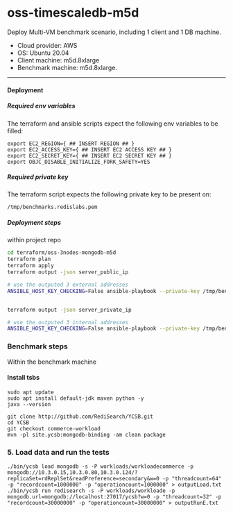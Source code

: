 # oss-timescaledb-m5d

Deploy Multi-VM benchmark scenario, including 1 client and 1 DB machine.
- Cloud provider: AWS
- OS: Ubuntu 20.04
- Client machine: m5d.8xlarge
- Benchmark machine: m5d.8xlarge. 

-------

#### Deployment

##### Required env variables

The terraform and ansible scripts expect the following env variables to be filled:
```
export EC2_REGION={ ## INSERT REGION ## }
export EC2_ACCESS_KEY={ ## INSERT EC2 ACCESS KEY ## }
export EC2_SECRET_KEY={ ## INSERT EC2 SECRET KEY ## }
export OBJC_DISABLE_INITIALIZE_FORK_SAFETY=YES
```

##### Required private key

The terraform script expects the following private key to be present on:
```
/tmp/benchmarks.redislabs.pem
```

##### Deployment steps
within project repo

```bash
cd terraform/oss-3nodes-mongodb-m5d
terraform plan
terraform apply
terraform output -json server_public_ip

# use the outputed 3 external addresses
ANSIBLE_HOST_KEY_CHECKING=False ansible-playbook --private-key /tmp/benchmarks.redislabs.pem -u ubuntu -i 18.222.166.132,18.117.158.156,3.17.183.206, ./../deps/automata/ansible/mongodb.yml  -K


terraform output -json server_private_ip

# use the outputed 3 internal addresses
ANSIBLE_HOST_KEY_CHECKING=False ansible-playbook --private-key /tmp/benchmarks.redislabs.pem -u ubuntu -i 3.137.178.136,  ../deps/automata/ansible/mongodb.yml -e mongo_cluster_host=1 -e "{"mongodb_nodes":['10.3.0.15,10.3.0.80,10.3.0.124']}" -K

```

### Benchmark steps

Within the benchmark machine

#### Install tsbs
```
sudo apt update
sudo apt install default-jdk maven python -y
java --version

git clone http://github.com/RediSearch/YCSB.git
cd YCSB
git checkout commerce-workload
mvn -pl site.ycsb:mongodb-binding -am clean package

```


### 5. Load data and run the tests

```
./bin/ycsb load mongodb -s -P workloads/workloadecommerce -p mongodb://10.3.0.15,10.3.0.80,10.3.0.124/?replicaSet=rdReplSet&readPreference=secondary&w=0 -p "threadcount=64" -p "recordcount=1000000" -p "operationcount=1000000" > outputLoad.txt
./bin/ycsb run redisearch -s -P workloads/workloade -p mongodb.url=mongodb://localhost:27017/ycsb?w=0 -p "threadcount=32" -p "recordcount=30000000" -p "operationcount=30000000" > outputRunE.txt
```
